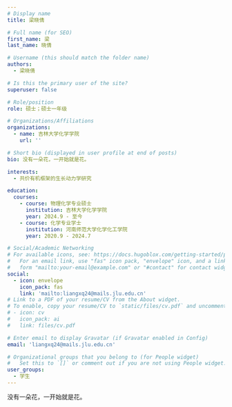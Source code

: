 ```yaml
---
# Display name
title: 梁晓倩

# Full name (for SEO)
first_name: 梁
last_name: 晓倩

# Username (this should match the folder name)
authors:
  - 梁晓倩

# Is this the primary user of the site?
superuser: false

# Role/position
role: 硕士；硕士一年级

# Organizations/Affiliations
organizations:
  - name: 吉林大学化学学院
    url: ''

# Short bio (displayed in user profile at end of posts)
bio: 没有一朵花，一开始就是花。

interests:
  - 共价有机框架的生长动力学研究

education:
  courses:
    - course: 物理化学专业硕士
      institution: 吉林大学化学学院
      year: 2024.9 - 至今
    - course: 化学专业学士
      institution: 河南师范大学化学化工学院
      year: 2020.9 - 2024.7

# Social/Academic Networking
# For available icons, see: https://docs.hugoblox.com/getting-started/page-builder/#icons
#   For an email link, use "fas" icon pack, "envelope" icon, and a link in the
#   form "mailto:your-email@example.com" or "#contact" for contact widget.
social:
  - icon: envelope
    icon_pack: fas
    link: 'mailto:liangxq24@mails.jlu.edu.cn'
# Link to a PDF of your resume/CV from the About widget.
# To enable, copy your resume/CV to `static/files/cv.pdf` and uncomment the lines below.
# - icon: cv
#   icon_pack: ai
#   link: files/cv.pdf

# Enter email to display Gravatar (if Gravatar enabled in Config)
email: 'liangxq24@mails.jlu.edu.cn'

# Organizational groups that you belong to (for People widget)
#   Set this to `[]` or comment out if you are not using People widget.
user_groups:
  - 学生
---
```


没有一朵花，一开始就是花。
